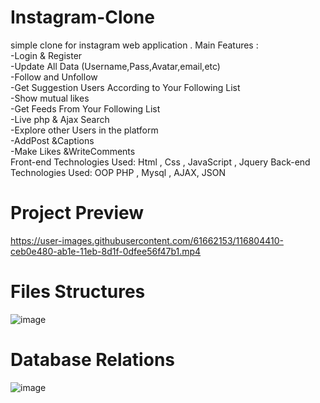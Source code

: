 # Instagram-Clone
simple clone for instagram web application . Main Features : 
<br>-Login  &amp; Register
<br>-Update All Data (Username,Pass,Avatar,email,etc) 
<br>-Follow and Unfollow
<br>-Get Suggestion Users According to Your Following List
<br>-Show mutual likes
<br>-Get Feeds From Your Following List
<br>-Live php &amp; Ajax Search
<br>-Explore other Users in the platform 
<br>-AddPost &amp;Captions
<br>-Make Likes &amp;WriteComments<br>
Front-end Technologies Used:  Html , Css  , JavaScript ,  Jquery Back-end Technologies Used:  OOP PHP ,  Mysql ,  AJAX, JSON
# Project Preview 
https://user-images.githubusercontent.com/61662153/116804410-ceb0e480-ab1e-11eb-8d1f-0dfee56f47b1.mp4

# Files Structures
![image](https://user-images.githubusercontent.com/61662153/116804487-6f070900-ab1f-11eb-907a-db7ae0c3520b.png)

# Database Relations
![image](https://user-images.githubusercontent.com/61662153/116804500-8b0aaa80-ab1f-11eb-82ed-cec31488514b.png)
